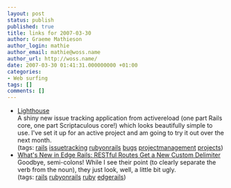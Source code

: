 ```yaml
---
layout: post
status: publish
published: true
title: links for 2007-03-30
author: Graeme Mathieson
author_login: mathie
author_email: mathie@woss.name
author_url: http://woss.name/
date: 2007-03-30 01:41:31.000000000 +01:00
categories:
- Web surfing
tags: []
comments: []
---
```

<ul class="delicious">
	<li>
		<div class="delicious-link"><a href="http://lighthouseapp.com/">Lighthouse</a></div>
		<div class="delicious-extended">A shiny new issue tracking application from activereload (one part Rails core, one part Scriptaculous core!) which looks beautifully simple to use.  I've set it up for an active project and am going to try it out over the next month.</div>
		<div class="delicious-tags">(tags: <a href="http://del.icio.us/mathie/rails">rails</a> <a href="http://del.icio.us/mathie/issuetracking">issuetracking</a> <a href="http://del.icio.us/mathie/rubyonrails">rubyonrails</a> <a href="http://del.icio.us/mathie/bugs">bugs</a> <a href="http://del.icio.us/mathie/projectmanagement">projectmanagement</a> <a href="http://del.icio.us/mathie/projects">projects</a>)</div>
	</li>
	<li>
		<div class="delicious-link"><a href="http://feeds.feedburner.com/~r/RyansScraps/~3/105051033/what-s-new-in-edge-rails-restful-routes-get-a-new-custom-delimiter">What's New in Edge Rails: RESTful Routes Get a New Custom Delimiter</a></div>
		<div class="delicious-extended">Goodbye, semi-colons!  While I see their point (to clearly separate the verb from the noun), they just look, well, a little bit ugly.</div>
		<div class="delicious-tags">(tags: <a href="http://del.icio.us/mathie/rails">rails</a> <a href="http://del.icio.us/mathie/rubyonrails">rubyonrails</a> <a href="http://del.icio.us/mathie/ruby">ruby</a> <a href="http://del.icio.us/mathie/edgerails">edgerails</a>)</div>
	</li>
</ul>
